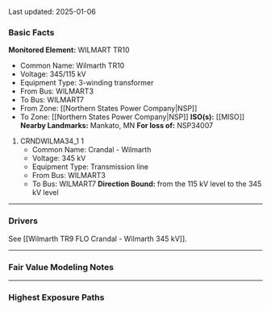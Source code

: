 Last updated: 2025-01-06
### Basic Facts
**Monitored Element:** WILMART TR10
- Common Name: Wilmarth TR10
- Voltage: 345/115 kV
- Equipment Type: 3-winding transformer
- From Bus: WILMART3
- To Bus: WILMART7
- From Zone: [[Northern States Power Company|NSP]]
- To Zone: [[Northern States Power Company|NSP]]
**ISO(s):** [[MISO]]
**Nearby Landmarks:** Mankato, MN
**For loss of:** NSP34007
1. CRNDWILMA34_1 1
    - Common Name: Crandal - Wilmarth
    - Voltage: 345 kV
	- Equipment Type: Transmission line
    - From Bus: WILMART3
    - To Bus: WILMART7
**Direction Bound:** from the 115 kV level to the 345 kV level

---
### Drivers
See [[Wilmarth TR9 FLO Crandal - Wilmarth 345 kV]].

---
### Fair Value Modeling Notes

---
### Highest Exposure Paths
